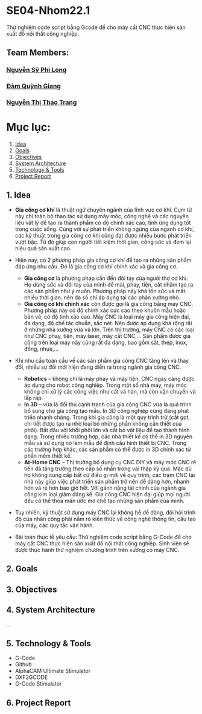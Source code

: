 # SE04-Nhom22.1
Thử nghiệm code script bằng Gcode để cho máy cắt CNC thực hiện sản xuất đồ nội thất công nghiệp.

## Team Members:
### [Nguyễn Sỹ Phi Long](https://www.facebook.com/longnguyen.0809/)
### [Đàm Quỳnh Giang](https://www.facebook.com/duckiee.1701)
### [Nguyễn Thị Thảo Trang](https://www.facebook.com/nguyenthithaotrang2310)


# Mục lục:
1. [Idea](#idea)
2. [Goals](#goals)
3. [Objectives](#objectives)
4. [System Architecture](#system-architecture)
5. [Technology & Tools](#technology-&-tools)
6. [Project Report](#report)

<a name="idea"> </a>
## 1. Idea
* **Gia công cơ khí** là thuật ngữ chuyên ngành của lĩnh vực cơ khí. Cụm từ này chỉ toàn bộ thao tác sử dụng máy móc, công nghệ và các nguyên liệu vật lý để tạo ra thành phẩm có độ chính xác cao, tính ứng dụng tốt trong cuộc sống. Cùng với sự phát triển không ngừng của ngành cơ khí, các kỹ thuật trong gia công cơ khí cũng đạt được nhiều bước phát triển vượt bậc. Từ đó giúp con người tiết kiệm thời gian, công sức và đem lại hiệu quả sản xuất cao.

* Hiện nay, có 2 phương pháp gia công cơ khí để tạo ra những sản phẩm đáp ứng nhu cầu. Đó là gia công cơ khí chính xác và gia công cơ.
  * **Gia công cơ** là phương pháp cần đến đôi tay của người thợ cơ khí. Họ dùng sức và đôi tay của mình để mài, phay, tiện, cắt nhằm tạo ra các sản phẩm như ý muốn. Phương pháp này khá tốn sức và mất nhiều thời gian, nên đa số chỉ áp dụng tại các phân xưởng nhỏ.
  * **Gia công cơ khí chính xác** còn được gọi là gia công bằng máy CNC. Phương pháp này có độ chính xác cực cao theo khuôn mẫu hoặc bản vẽ, có độ tinh xảo cao. Máy CNC là loại máy gia công hiện đại, đa dạng, độ chế tác chuẩn, sắc nét. Nên được áp dụng khá rộng rãi ở những nhà xưởng vừa và lớn. Trên thị trường, máy CNC có các loại như CNC phay, tiện, máy laser, máy cắt CNC,... Sản phẩm được gia công trên loại máy này cũng rất đa dạng, bao gồm sắt, thép, inox, đồng, nhựa,...
  
* Khi nhu cầu toàn cầu về các sản phẩm gia công CNC tăng lên và thay đổi, nhiều sự đổi mới hiện đang diễn ra trong ngành gia công CNC.
  * **Robotics** – không chỉ là máy phay và máy tiện, CNC ngày càng được áp dụng cho robot công nghiệp. Trong một số nhà máy, máy móc không chỉ xử lý các công việc như cắt và hàn, mà còn vận chuyển và lắp ráp. 
  * **In 3D** – vừa là đối thủ cạnh tranh của gia công CNC vừa là quá trình bổ sung cho gia công tạo mẫu. In 3D công nghiệp cũng đang phát triển nhanh chóng. Trong khi gia công là một quy trình trừ (cắt gọt, chi tiết được tạo ra nhờ loại bỏ những phần không cần thiết của phôi). Bắt đầu với khối phôi lớn và cắt bỏ vật liệu để tạo thành hình dạng. Trong nhiều trường hợp, các nhà thiết kế có thể in 3D nguyên mẫu và sử dụng nó làm mẫu để định cấu hình thiết bị CNC. Trong các trường hợp khác, các sản phẩm có thể được in 3D chính xác từ phần mềm thiết kế. 
  * **At-Home CNC** – Thị trường bộ dụng cụ CNC DIY và máy móc CNC rẻ tiền đã tăng trưởng theo cấp số nhân trong vài thập kỷ qua. Mặc dù họ không cung cấp bất cứ điều gì mới về quy trình, các trạm CNC tại nhà này giúp việc phát triển sản phẩm trở nên dễ dàng hơn, nhanh hơn và rẻ hơn bao giờ hết. Với gánh nặng tài chính của ngành gia công kim loại giảm đáng kể. Gia công CNC hiện đại giúp mọi người đều có thể thỏa mãn ước mơ chế tạo những sản phẩm của mình.

* Tuy nhiên, kỹ thuật sử dụng máy CNC lại không hề dễ dàng, đòi hỏi trình độ của nhân công phải nắm rõ kiến thức về công nghệ thông tin, cấu tạo của máy, các quy tắc vận hành.
* Bài toán thực tế yêu cầu: Thử nghiệm code script bằng G-Code để cho máy cắt CNC thực hiện sản xuất đồ nội thất công nghiệp. Sinh viên sẽ được thực hành thử nghiệm chương trình trên xưởng có máy CNC.

<a name="goals"> </a>
## 2. Goals

<a name="objectives"></a>
## 3. Objectives


<a name="system-architecture"> </a>
## 4. System Architecture
...

<a name="technology-&-tools"> </a>
## 5. Technology & Tools
* G-Code
* Github
* AlphaCAM Ultimate Stimulator
* DXF2GCODE
* G-Code Stimulator


<a name="report"> </a>
## 6. Project Report

